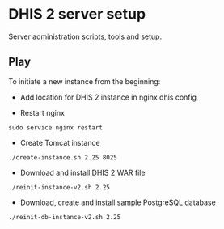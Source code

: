 # DHIS 2 server setup

Server administration scripts, tools and setup.

## Play

To initiate a new instance from the beginning:

* Add location for DHIS 2 instance in nginx dhis config

* Restart nginx

```
sudo service nginx restart
```

* Create Tomcat instance

```
./create-instance.sh 2.25 8025
```

* Download and install DHIS 2 WAR file

```
./reinit-instance-v2.sh 2.25
 ```
 
* Download, create and install sample PostgreSQL database

```
./reinit-db-instance-v2.sh 2.25
 ```

